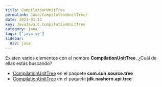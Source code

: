 ```yaml
---
title: CompilationUnitTree
permalink: Java/CompilationUnitTree/
date: 2021-01-11
key: JavaJava.C.CompilationUnitTree
category: java
tags: ['java se']
sidebar: 
  nav: java
---
```


Existen varios elementos con el nombre **CompilationUnitTree**. ¿Cuál de ellas estás buscando?
<ul>
<li><a href="/Java/CompilationUnitTree-com-sun-source-tree/">CompilationUnitTree</a> en el paquete <strong>com.sun.source.tree</strong></li>
<li><a href="/Java/CompilationUnitTree-jdk-nashorn-api-tree/">CompilationUnitTree</a> en el paquete <strong>jdk.nashorn.api.tree</strong></li>
<ul>
